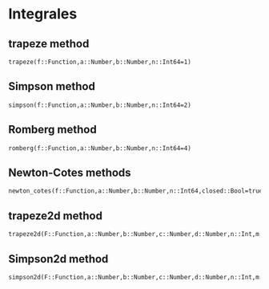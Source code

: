 # Integrales

## trapeze method
```@docs
trapeze(f::Function,a::Number,b::Number,n::Int64=1)
```
## Simpson method
```@docs
simpson(f::Function,a::Number,b::Number,n::Int64=2)
```
## Romberg method
```@docs
romberg(f::Function,a::Number,b::Number,n::Int64=4)
```
## Newton-Cotes methods
```@docs
newton_cotes(f::Function,a::Number,b::Number,n::Int64,closed::Bool=true)
```
## trapeze2d method
```@docs
trapeze2d(F::Function,a::Number,b::Number,c::Number,d::Number,n::Int,m::Int)
```
## Simpson2d method
```@docs
simpson2d(F::Function,a::Number,b::Number,c::Number,d::Number,n::Int,m::Int)
```
